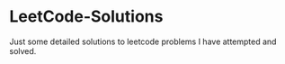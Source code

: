# LeetCode-Solutions
Just some detailed solutions to leetcode problems I have attempted and solved.

